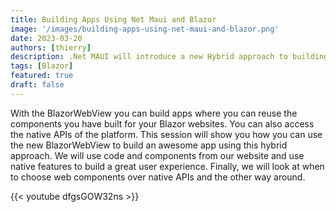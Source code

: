 ```yaml
---
title: Building Apps Using Net Maui and Blazor
image: '/images/building-apps-using-net-maui-and-blazor.png'
date: 2023-03-20
authors: [thierry]
description: .Net MAUI will introduce a new Hybrid approach to building apps, similar to what you can do with Electron, but with .NET
tags: [Blazor]
featured: true
draft: false
---
```


With the BlazorWebView you can build apps where you can reuse the components you have built for your Blazor websites. You can also access the native APIs of the platform. This session will show you how you can use the new BlazorWebView to build an awesome app using this hybrid approach. We will use code and components from our website and use native features to build a great user experience. Finally, we will look at when to choose web components over native APIs and the other way around.

{{< youtube dfgsGOW32ns >}}

